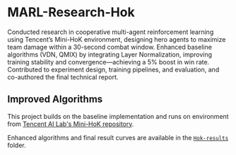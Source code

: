 # MARL-Research-Hok
Conducted research in cooperative multi-agent reinforcement learning using Tencent’s Mini-HoK environment, designing hero agents to maximize team damage within a 30-second combat window. Enhanced baseline algorithms (VDN, QMIX) by integrating Layer Normalization, improving training stability and convergence—achieving a 5% boost in win rate. Contributed to experiment design, training pipelines, and evaluation, and co-authored the final technical report.

## Improved Algorithms

This project builds on the baseline implementation and runs on environment from [Tencent AI Lab's Mini-HoK repository](https://github.com/tencent-ailab/mini-hok).

Enhanced algorithms and final result curves are available in the [`Hok-results`](./Hok-results) folder.
